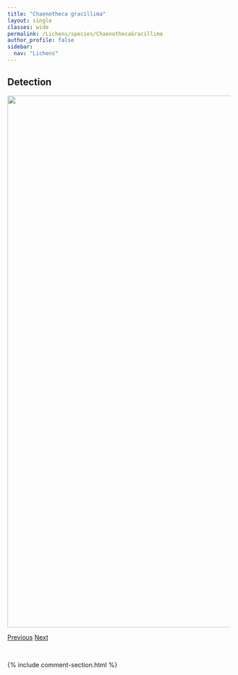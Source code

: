 ```yaml
---
title: "Chaenotheca gracillima"
layout: single
classes: wide
permalink: /Lichens/species/ChaenothecaGracillima
author_profile: false
sidebar:
  nav: "Lichens"
---
```


<h2>Detection</h2>

<a href="https://drive.google.com/uc?export=view&id=1U3l-4FFvA2oLqSztrIQroaUpsC2sGXG7">
<img src="https://drive.google.com/uc?export=view&id=1U3l-4FFvA2oLqSztrIQroaUpsC2sGXG7" height = "1200" width = "800">
</a>


<a href="/DevelopmentWebsite/Lichens/species/ChaenothecaFurfuracea" class="pagination--pager" title="Chaenotheca furfuracea">Previous</a> <a href="/DevelopmentWebsite/Lichens/species/ChaenothecaHispidula" class="pagination--pager" title="Chaenotheca hispidula">Next</a>

<p>&nbsp;</p>

{% include comment-section.html %}
